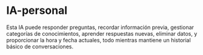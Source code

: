 # IA-personal

Esta IA puede responder preguntas, recordar información previa, gestionar categorías de conocimientos, aprender respuestas nuevas, eliminar datos, y proporcionar la hora y fecha actuales, todo mientras mantiene un historial básico de conversaciones.
